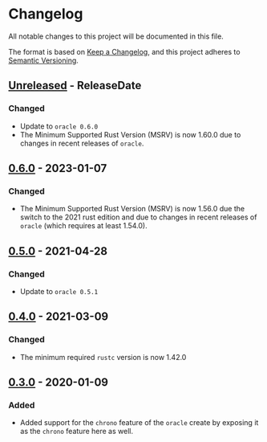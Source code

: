 # Changelog
All notable changes to this project will be documented in this file.

The format is based on [Keep a Changelog](https://keepachangelog.com/en/1.0.0/),
and this project adheres to [Semantic Versioning](https://semver.org/spec/v2.0.0.html).

<!-- next-header -->
## [Unreleased] - ReleaseDate
### Changed
* Update to `oracle 0.6.0`
* The Minimum Supported Rust Version (MSRV) is now 1.60.0 due to changes in recent releases of
  `oracle`.

## [0.6.0] - 2023-01-07
### Changed
* The Minimum Supported Rust Version (MSRV) is now 1.56.0 due the switch to the 2021 rust edition
  and due to changes in recent releases of `oracle` (which requires at least 1.54.0).

## [0.5.0] - 2021-04-28
### Changed
* Update to `oracle 0.5.1`

## [0.4.0] - 2021-03-09
### Changed
* The minimum required `rustc` version is now 1.42.0

## [0.3.0] - 2020-01-09
### Added
* Added support for the `chrono` feature of the `oracle` create by exposing it as the `chrono` feature here as well.

<!-- next-url -->
[Unreleased]: https://github.com/rursprung/r2d2-oracle/compare/v0.6.0...HEAD
[0.6.0]: https://github.com/rursprung/r2d2-oracle/compare/v0.5.0...v0.6.0
[0.5.0]: https://github.com/rursprung/r2d2-oracle/compare/v0.4.0...v0.5.0
[0.4.0]: https://github.com/rursprung/r2d2-oracle/compare/v0.3.0...v0.4.0
[0.3.0]: https://github.com/rursprung/r2d2-oracle/compare/v0.2.0...v0.3.0
